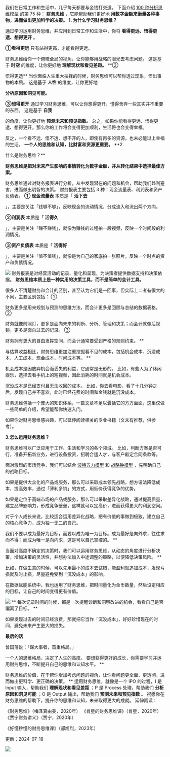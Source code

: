 我们在日常工作和生活中，几乎每天都要与金钱打交道。  下面介绍 [100 种分析思维模型](https://mp.weixin.qq.com/mp/appmsgalbum?__biz=MzA4ODE2OTIxMw==&action=getalbum&album_id=1701638273011351554#wechat_redirect) 的第 75 种： **财务思维** ，它能帮助我们更好地 **用数字金额来衡量各种事物，进而做出更加科学的决策。** **1. 为什么学习财务思维？**

通过学习运用财务思维，并应用到日常工作和生活中，你将 **看得更远、悟得更透、想得更开** 。 

**①看得更远** 只有站得更高，才能看得更远。

财务思维给你一个俯瞰全局的视角，让你能够用战略的眼光去考虑问题。  这是基于 **时空** 的维度，让你更好地 **理解现状和看见差距。** **②

悟得更透** 当你面临人生重大抉择的时候，财务思维可以帮你透过现象，悟出事物的本质。  这是基于 **人性** 的维度，让你更好地

**分析原因和洞见可能。**

**③想得更开** 通过学习财务思维，可以让你想得更开，懂得舍弃一些其实并不重要的东西。  这是基于 **自我**

的角度，让你更好地 **预测未来和预见指数。** 总之，如果你能看得更远、悟得更透、想得更开，那么你的工作将会变得更加顺利，生活将也会变得幸福。

反之，一个看不远、悟不透、想不开的人，即使有再多的资源，也未必能过上幸福的生活。  **一个人的思维和认知，比财富和资源更重要。** **2.

什么是财务思维？**

 **财务思维是把对未来产生影响的事情转化为数字金额，并从转化结果中选择最佳方案。**

财务思维通过对财务报表进行分析，从中发现潜在的问题和机会，帮助我们趋利避害，进而做出明智的决策。  财务报表主要包括 3 种：现金流量表、利润表和资产负债表。  **①** **现金流量表** 本质是「 **活下去**

」，主要是关注「钱够不够」，反映现金的流动情况，分成流入和流出两个方向。 

**②利润表** 本质是「 **活得久**

」，主要是关注「赚不赚钱」，就像为赚钱的过程拍一段视频，反映一个时间段的利润情况。 

**③资产负债表** 本质是「 **活得好**

」，主要是关注「值不值钱」，就像是为自己的家底拍一张照片，反映一个时点的资产和负债情况。

![](https://mmbiz.qpic.cn/mmbiz_png/giaycic3UNwo3vIbFzKicYRjdMQY2My09DcAt7gK4FUlcfU5ibEz8n2VCRu9FncP1nbppVFKJrLsSXsk01fTOhia85g/640?wx_fmt=png) 财务报表是对经营活动的记录、量化和呈现，为决策者提供数据支持和决策依据。  **财务思维本质上是一种实用的决策工具，而不是简单的会计工具。**

很多人不清楚财务和会计的区别，甚至认为它们是一回事，但实际上二者有很大的不同，主要区别包括：  ①

财务更多是用来规划与预测的思维方法，而会计更多是回顾与总结的数据表格。  ②

财务就像前照灯，更多是面向未来的判断、分析、管理和决策；而会计就像后视镜，更多是面向过去的记录。  ③

财务拥有更大的自由发挥空间，而会计通常要受到严格的规则约束。  **

与估算收益相比，财务思维更加注重挖掘看不见的成本，包括机会成本、沉没成本、人工成本、现金成本、时间成本等。  **

机会成本是因放弃机会而丢失的利益，它通常是无形的。  比如，有些人为了休闲娱乐，选择去看手机上的短视频，因此消耗的时间就是机会成本。

沉没成本是已经支付且无法收回的成本。  比如，你去看电影，看了十几分钟之后，发现自己并不喜欢，此时已经花费的时间和金钱就是沉没成本。

财务思维包括一个庞大的知识体系，一篇文章不足以囊括它的方方面面，这里仅做一些简单的介绍，希望能帮你快速入门。

如果你对财务思维感兴趣，可以延伸阅读相关的专业书籍（文末有推荐，供参考）。

**3.怎么运用财务思维？**

财务思维可以广泛应用于工作、生活和学习的各个领域。  比如，判断方案是否可行，准备开拓新业务，进行设备投资，招聘合适人才，与客户敲定合同条款等。

面对激烈的市场竞争，我们可以结合 [波特五力模型](https://mp.weixin.qq.com/s?__biz=MzA4ODE2OTIxMw==&mid=2653479067&idx=1&sn=fcc7cbabdba452348c16ff15b7765865&scene=21#wechat_redirect) 和 [战略钟模型](https://mp.weixin.qq.com/s?__biz=MzA4ODE2OTIxMw==&mid=2653479148&idx=1&sn=cc3296c34f31542d13dbed0d98dccf5b&scene=21#wechat_redirect) ，先明确自己的战略目标。

如果是提供大众化的产品或服务，那么可以采取成本领先战略，想方设法降低成本，提高效率，通过「薄利多销」的方式，用低价获得竞争的优势。

如果是定位于高端市场的产品或服务，那么可以采取差异化战略，通过提高质量，建立品牌影响力，形成竞争壁垒，这样就可以定高价，进而获得更大的利润空间。

对于个人成长来说，比较适合运用差异化战略，把有价值的事做到极致，建立自己的核心竞争力，成为独一无二的自己。

我们不要以成为最好为目标，而要以成为唯一为目标。成为最好是向外求，往往求而不得；而成为唯一是向内求，这是可以自己掌控的。  **

当面对高度不确定的决策时，我们可以运用财务思维，从动态的角度进行分析决策，增加决策的灵活性，并想办法加入中途调整的策略，以便降低决策风险。  **

比如，在做生意的时候，可以先用最小的成本去试错，能盈利就追加成本，发现亏损就及时止损，尽量避免受到「沉没成本」的影响。

在数据赋能系统中，我也运用了财务思维，把时间量化为金币数量，然后设定相应的目标，让自己的时间变得更有价值。

![](https://mmbiz.qpic.cn/mmbiz_png/giaycic3UNwo3YwzPhXo80VAc4TLGt88LPEWLFTmCiahMkxCFxTnyKzgBwPLTzmph7gVicJ1K1FxuHj2yP6Z891G7g/640?wx_fmt=png) ** 每次记录时间的时候，都是一次提醒诊断和洞察改进的机会，看看自己是否偏离了目标。  **

如果发现过去的时间已经浪费，那就把它当作「沉没成本」，好好珍惜现在的时间，避免未来产生更大的损失。  

**最后的话**

 曾国藩说：「谋大事者，首重格局。」

一个人的思维格局，决定了人生的高度。  要想获得更好的成长，你需要学习并运用财务思维，不断提升自己的思维和认知水平。  **

财务思维的价值，在于帮你增加考虑问题的视角，让你看问题更全面、更透彻，进而做出更科学、更正确的决策。  ** 运用财务思维，就像是一个 IPO 的过程，I 是 Input 输入，帮助我们 **理解现状和看见差距** ；P 是 Process 处理，帮助我们 **分析原因和洞见可能** ；O 是 Output 输出，帮助我们 **预测未来和预见指数** 。  祝愿你在财务思维的帮助下，提升你的思维和认知，未来取得更大的成就。  延伸阅读：

《财务思维》（梅泽真由美，2020年）  《肖星的财务思维课》（肖星，2020年）  《贾宁财务讲义》（贾宁，2020年）

《好懂秒懂的财务思维课》（郝旭烈，2023年） 

更新：2024-07-18

![](https://visitor-badge.laobi.icu/badge?page_id=sjhfx.linji&left_text=PageViews&right_color=%2300589F)